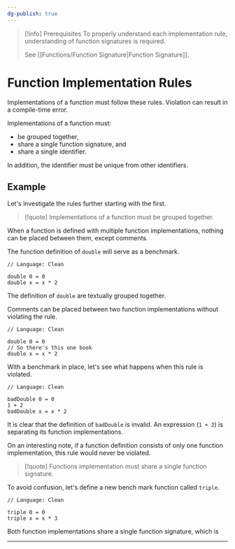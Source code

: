 ```yaml
---
dg-publish: true
---
```


> [!info] Prerequisites
> To properly understand each implementation rule, understanding of function signatures is required.
> 
> See [[Functions/Function Signature|Function Signature]].


# Function Implementation Rules

Implementations of a function must follow these rules.
Violation can result in a compile-time error.

Implementations of a function must:
- be grouped together,
- share a single function signature, and
- share a single identifier.

In addition, the identifier must be unique from other identifiers.

## Example

Let's investigate the rules further starting with the first.

> [!quote]
> Implementations of a function must be grouped together.

When a function is defined with multiple function implementations, nothing can be placed between them, except comments.

The function definition of `double` will serve as a benchmark.

```Clean
// Language: Clean

double 0 = 0
double x = x * 2
```

The definition of `double` are textually grouped together.

Comments can be placed between two function implementations without violating the rule.

```Clean
// Language: Clean

double 0 = 0
// So there's this one book
double x = x * 2
```

With a benchmark in place, let's see what happens when this rule is violated.

```Clean
// Language: Clean

badDouble 0 = 0
1 + 2
badDouble x = x * 2
```

It is clear that the definition of `badDouble` is invalid.
An expression (`1 + 2`) is separating its function implementations.

On an interesting note, if a function definition consists of only one function implementation, this rule would never be violated.

> [!quote]
> Functions implementation must share a single function signature.

To avoid confusion, let's define a new bench mark function called `triple`.

```Clean
// Language: Clean

triple 0 = 0
triple x = x * 3 
```

Both function implementations share a single function signature, which is 

---